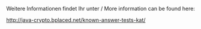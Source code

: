 
Weitere Informationen findet Ihr unter / More information can be found here:

http://java-crypto.bplaced.net/known-answer-tests-kat/
